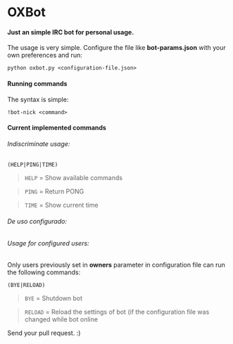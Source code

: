 # OXBot

#### Just an simple IRC bot for personal usage.

The usage is very simple. Configure the file like **bot-params.json**
with your own preferences and run:

```python oxbot.py <configuration-file.json>```


#### Running commands
The syntax is simple:

```!bot-nick <command>```


#### Current implemented commands
###### Indiscriminate usage:

``` (HELP|PING|TIME) ```
>```HELP``` = Show available commands

>```PING``` = Return PONG

>```TIME``` = Show current time

###### De uso configurado:
###### Usage for configured users:
Only users previously set in **owners** parameter in configuration
file can run the following commands:

``` (BYE|RELOAD) ```
>```BYE``` = Shutdown bot

>```RELOAD``` = Reload the settings of bot (if the configuration file
was changed while bot online


Send your pull request. :)